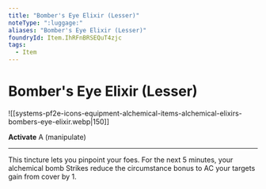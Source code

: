 ```yaml
---
title: "Bomber's Eye Elixir (Lesser)"
noteType: ":luggage:"
aliases: "Bomber's Eye Elixir (Lesser)"
foundryId: Item.IhRFnBRSEQuT4zjc
tags:
  - Item
---
```


# Bomber's Eye Elixir (Lesser)
![[systems-pf2e-icons-equipment-alchemical-items-alchemical-elixirs-bombers-eye-elixir.webp|150]]

**Activate** A (manipulate)

* * *

This tincture lets you pinpoint your foes. For the next 5 minutes, your alchemical bomb Strikes reduce the circumstance bonus to AC your targets gain from cover by 1.

